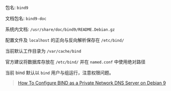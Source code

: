 包名: `bind9` 

文档包名: `bind9-doc`

系统内文档: `/usr/share/doc/bind9/README.Debian.gz`

配置文件及 `localhost` 的正向与反向解析保存在 `/etc/bind/` 

当前默认工作目录为 `/var/cache/bind`

官方建议将数据库存放在 `/etc/bind/` 并在 `named.conf` 中使用绝对路径

当前 bind 默认以 `bind` 用户与组运行，注意权限问题。

> [How To Configure BIND as a Private Network DNS Server on Debian 9](https://www.digitalocean.com/community/tutorials/how-to-configure-bind-as-a-private-network-dns-server-on-debian-9)